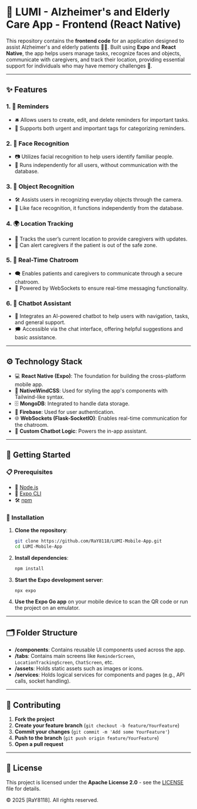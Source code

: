 
# 🌟 LUMI - Alzheimer's and Elderly Care App - Frontend (React Native)

This repository contains the **frontend code** for an application designed to assist Alzheimer's and elderly patients 🧓👵. Built using **Expo** and **React Native**, the app helps users manage tasks, recognize faces and objects, communicate with caregivers, and track their location, providing essential support for individuals who may have memory challenges 🧠.

---

## ✨ Features

### 1. 📝 **Reminders**

* 🛎️ Allows users to create, edit, and delete reminders for important tasks.
* 📌 Supports both urgent and important tags for categorizing reminders.

### 2. 👤 **Face Recognition**

* 📷 Utilizes facial recognition to help users identify familiar people.
* 🚫 Runs independently for all users, without communication with the database.

### 3. 🧳 **Object Recognition**

* 🛠️ Assists users in recognizing everyday objects through the camera.
* 🚫 Like face recognition, it functions independently from the database.

### 4. 🌍 **Location Tracking**

* 📍 Tracks the user’s current location to provide caregivers with updates.
* 🚨 Can alert caregivers if the patient is out of the safe zone.

### 5. 💬 **Real-Time Chatroom**

* 🗨️ Enables patients and caregivers to communicate through a secure chatroom.
* 📡 Powered by WebSockets to ensure real-time messaging functionality.

### 6. 🤖 **Chatbot Assistant**

* 🧠 Integrates an AI-powered chatbot to help users with navigation, tasks, and general support.
* 🗯️ Accessible via the chat interface, offering helpful suggestions and basic assistance.

---

## ⚙️ Technology Stack

* 💻 **React Native (Expo)**: The foundation for building the cross-platform mobile app.
* 🎨 **NativeWindCSS**: Used for styling the app's components with Tailwind-like syntax.
* 🗄️ **MongoDB**: Integrated to handle data storage.
* 🔐 **Firebase**: Used for user authentication.
* 🌐 **WebSockets (Flask-SocketIO)**: Enables real-time communication for the chatroom.
* 🤖 **Custom Chatbot Logic**: Powers the in-app assistant.

---

## 🚀 Getting Started

### 📋 Prerequisites

* 🐍 [Node.js](https://nodejs.org/)
* 📱 [Expo CLI](https://docs.expo.dev/get-started/create-a-project/)
* 🛠️ [npm](https://docs.npmjs.com/cli/v10/commands/npm-install)

### 🔧 Installation

1. **Clone the repository**:

   ```bash
   git clone https://github.com/RaY8118/LUMI-Mobile-App.git
   cd LUMI-Mobile-App
   ```

2. **Install dependencies**:

   ```bash
   npm install
   ```

3. **Start the Expo development server**:

   ```bash
   npx expo
   ```

4. **Use the Expo Go app** on your mobile device to scan the QR code or run the project on an emulator.

---

## 🗂️ Folder Structure

* **/components**: Contains reusable UI components used across the app.
* **/tabs**: Contains main screens like `ReminderScreen`, `LocationTrackingScreen`, `ChatScreen`, etc.
* **/assets**: Holds static assets such as images or icons.
* **/services**: Holds logical services for components and pages (e.g., API calls, socket handling).

---

## 🤝 Contributing

1. **Fork the project**
2. **Create your feature branch** (`git checkout -b feature/YourFeature`)
3. **Commit your changes** (`git commit -m 'Add some YourFeature'`)
4. **Push to the branch** (`git push origin feature/YourFeature`)
5. **Open a pull request**

---

## 📜 License

This project is licensed under the **Apache License 2.0** - see the [LICENSE](LICENSE) file for details.

© 2025 [RaY8118]. All rights reserved.
